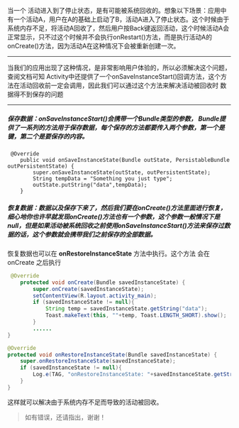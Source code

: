 当一个 活动进入到了停止状态，是有可能被系统回收的。想象以下场景：应用中有一个活动A，用户在A的基础上启动了B，活动A进入了停止状态。这个时候由于系统内存不足，将活动A回收了，然后用户按Back键返回活动，这个时候活动A会正常显示，只不过这个时候并不会执行onRestart()方法，而是执行活动A的onCreate()方法，因为活动A在这种情况下会被重新创建一次。

---
当我们的应用出现了这种情况，是非常影响用户体验的，所以必须解决这个问题，查阅文档可知 Activity中还提供了一个onSaveInstanceStart()回调方法，这个方法在活动回收前一定会调用，因此我们可以通过这个方法来解决活动被回收时 数据得不到保存的问题

---
##### 保存数据：onSaveInstanceStart()会携带一个Bundle类型的参数，    Bundle提供了一系列的方法用于保存数据，每个保存的方法都要传入两个参数，第一个是键，第二个是要保存的内容。
```
 @Override
    public void onSaveInstanceState(Bundle outState, PersistableBundle outPersistentState) {
        super.onSaveInstanceState(outState, outPersistentState);
        String tempData = "Something you just type";
        outState.putString("data",tempData);
    }
```
##### 恢复数据：数据以及保存下来了，然后我们要在onCreate()方法里面进行恢复，细心地你也许早就发现onCreate()方法也有一个参数，这个参数一般情况下是null，但是如果活动被系统回收之前使用onSaveInstanceStart()方法来保存过数据的话，这个参数就会携带我们之前保存的全部数据。

恢复数据也可以在 **onRestoreInstanceState**  方法中执行。这个方法 会在 onCreate 之后执行

```java
 @Override
    protected void onCreate(Bundle savedInstanceState) {
        super.onCreate(savedInstanceState);
        setContentView(R.layout.activity_main);
        if (savedInstanceState != null){
            String temp = savedInstanceState.getString("data");
            Toast.makeText(this, ""+temp, Toast.LENGTH_SHORT).show();
        }
        ......
}
```


```java
@Override
protected void onRestoreInstanceState(Bundle savedInstanceState) {
    super.onRestoreInstanceState(savedInstanceState);
    if (savedInstanceState != null){
        Log.e(TAG, "onRestoreInstanceState: "+savedInstanceState.getString("data") );
    }
}
```

这样就可以解决由于系统内存不足而导致的活动被回收。


> 如有错误，还请指出，谢谢！